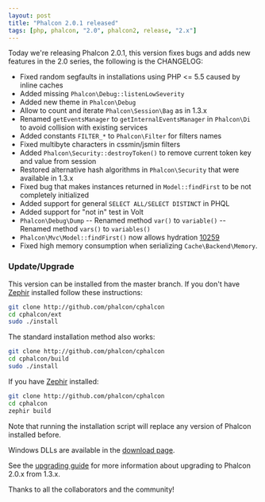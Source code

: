 ```yaml
---
layout: post
title: "Phalcon 2.0.1 released"
tags: [php, phalcon, "2.0", phalcon2, release, "2.x"]
---
```

Today we're releasing Phalcon 2.0.1, this version fixes bugs and adds new features in the 2.0 series, the following is the CHANGELOG:

<!--more-->
- Fixed random segfaults in installations using PHP <= 5.5 caused by inline caches
- Added missing `Phalcon\Debug::listenLowSeverity`
- Added new theme in `Phalcon\Debug`
- Allow to count and iterate `Phalcon\Session\Bag` as in 1.3.x
- Renamed `getEventsManager` to `getInternalEventsManager` in `Phalcon\Di` to avoid collision with existing services
- Added constants `FILTER_*` to `Phalcon\Filter` for filters names
- Fixed multibyte characters in cssmin/jsmin filters
- Added `Phalcon\Security::destroyToken()` to remove current token key and value from session
- Restored alternative hash algorithms in `Phalcon\Security` that were available in 1.3.x
- Fixed bug that makes instances returned in `Model::findFirst` to be not completely initialized
- Added support for general `SELECT ALL/SELECT DISTINCT` in PHQL
- Added support for "not in" test in Volt
- `Phalcon\Debug\Dump`
-- Renamed method `var()` to `variable()`
-- Renamed method `vars()` to `variables()`
- `Phalcon\Mvc\Model::findFirst()` now allows hydration [10259](https://github.com/phalcon/cphalcon/issues/10259)
- Fixed high memory consumption when serializing `Cache\Backend\Memory`.

### Update/Upgrade

This version can be installed from the master branch. If you don't have [Zephir](https://zephir-lang.com) installed follow these instructions:

```sh
git clone http://github.com/phalcon/cphalcon
cd cphalcon/ext
sudo ./install
```

The standard installation method also works:

```sh
git clone http://github.com/phalcon/cphalcon
cd cphalcon/build
sudo ./install
```

If you have [Zephir](https://zephir-lang.com) installed:

```sh
git clone http://github.com/phalcon/cphalcon
cd cphalcon
zephir build
```

Note that running the installation script will replace any version of Phalcon installed before.

Windows DLLs are available in the [download page](https://phalcon.io/en/download/windows).

See the [upgrading guide](https://blog.phalcon.io/post/guide-upgrading-to-phalcon-2) for more information about upgrading to Phalcon 2.0.x from 1.3.x.

Thanks to all the collaborators and the community!

